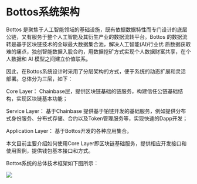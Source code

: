 # Bottos系统架构

Bottos 是聚焦于人工智能领域的基础设施，既有依据数据特性而专门设计的底层公链，又有服务于整个人工智能及其衍生产业的数据流转平台。Bottos 的数据流转是基于区块链技术的全球最大数据集合池，解决人工智能(AI)行业优 质数据获取难的痛点，独创智能数据入股合约，用数据挖矿方式实现个人数据财富共享，在个人数据和 AI 模型之间建立价值联系。

因此，在Bottos系统设计时采用了分层架构的方式，便于系统的动态扩展和灵活部署。总体分为三层，如下：

Core Layer： Chainbase层，提供区块链基础的链服务，构建信任公链基础结构，实现区块链基本功能；

Service Layer： 基于Chainbase 提供基于铂链开发的基础服务，例如提供分布式身份服务、分布式存储、合约以及Token管理服务等，实现快速的Dapp开发；

Application Layer： 基于Bottos开发的各种应用集合。

本文目前主要介绍如何使用Core Layer即区块链基础服务，提供相应开发接口和使用案例，提供钱包基本接口和方式。

Bottos系统的总体技术框架如下图所示：

![](https://blobscdn.gitbook.com/v0/b/gitbook-28427.appspot.com/o/assets%2F-LH6Wp7WxZSf9VDfH9F3%2F-LNFrRWMHgroD5S5zGIC%2F-LNFs6VkByTQrov1o_oU%2FBottosArchitecture.png?alt=media&token=b01a098c-23b2-454d-bb45-7d9ba6988e96)